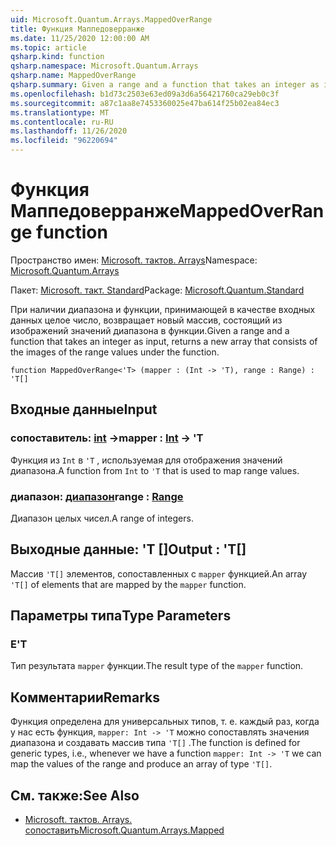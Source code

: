 ```yaml
---
uid: Microsoft.Quantum.Arrays.MappedOverRange
title: Функция Маппедоверранже
ms.date: 11/25/2020 12:00:00 AM
ms.topic: article
qsharp.kind: function
qsharp.namespace: Microsoft.Quantum.Arrays
qsharp.name: MappedOverRange
qsharp.summary: Given a range and a function that takes an integer as input, returns a new array that consists of the images of the range values under the function.
ms.openlocfilehash: b1d73c2503e63ed09a3d6a56421760ca29eb0c3f
ms.sourcegitcommit: a87c1aa8e7453360025e47ba614f25b02ea84ec3
ms.translationtype: MT
ms.contentlocale: ru-RU
ms.lasthandoff: 11/26/2020
ms.locfileid: "96220694"
---
```

# <a name="mappedoverrange-function"></a><span data-ttu-id="40d85-102">Функция Маппедоверранже</span><span class="sxs-lookup"><span data-stu-id="40d85-102">MappedOverRange function</span></span>

<span data-ttu-id="40d85-103">Пространство имен: [Microsoft. тактов. Arrays](xref:Microsoft.Quantum.Arrays)</span><span class="sxs-lookup"><span data-stu-id="40d85-103">Namespace: [Microsoft.Quantum.Arrays](xref:Microsoft.Quantum.Arrays)</span></span>

<span data-ttu-id="40d85-104">Пакет: [Microsoft. такт. Standard](https://nuget.org/packages/Microsoft.Quantum.Standard)</span><span class="sxs-lookup"><span data-stu-id="40d85-104">Package: [Microsoft.Quantum.Standard](https://nuget.org/packages/Microsoft.Quantum.Standard)</span></span>


<span data-ttu-id="40d85-105">При наличии диапазона и функции, принимающей в качестве входных данных целое число, возвращает новый массив, состоящий из изображений значений диапазона в функции.</span><span class="sxs-lookup"><span data-stu-id="40d85-105">Given a range and a function that takes an integer as input, returns a new array that consists of the images of the range values under the function.</span></span>

```qsharp
function MappedOverRange<'T> (mapper : (Int -> 'T), range : Range) : 'T[]
```


## <a name="input"></a><span data-ttu-id="40d85-106">Входные данные</span><span class="sxs-lookup"><span data-stu-id="40d85-106">Input</span></span>

### <a name="mapper--int---t"></a><span data-ttu-id="40d85-107">сопоставитель: [int](xref:microsoft.quantum.lang-ref.int) -></span><span class="sxs-lookup"><span data-stu-id="40d85-107">mapper : [Int](xref:microsoft.quantum.lang-ref.int) -> 'T</span></span>

<span data-ttu-id="40d85-108">Функция из `Int` в `'T` , используемая для отображения значений диапазона.</span><span class="sxs-lookup"><span data-stu-id="40d85-108">A function from `Int` to `'T` that is used to map range values.</span></span>


### <a name="range--range"></a><span data-ttu-id="40d85-109">диапазон: [диапазон](xref:microsoft.quantum.lang-ref.range)</span><span class="sxs-lookup"><span data-stu-id="40d85-109">range : [Range](xref:microsoft.quantum.lang-ref.range)</span></span>

<span data-ttu-id="40d85-110">Диапазон целых чисел.</span><span class="sxs-lookup"><span data-stu-id="40d85-110">A range of integers.</span></span>



## <a name="output--t"></a><span data-ttu-id="40d85-111">Выходные данные: 'T []</span><span class="sxs-lookup"><span data-stu-id="40d85-111">Output : 'T[]</span></span>

<span data-ttu-id="40d85-112">Массив `'T[]` элементов, сопоставленных с `mapper` функцией.</span><span class="sxs-lookup"><span data-stu-id="40d85-112">An array `'T[]` of elements that are mapped by the `mapper` function.</span></span>

## <a name="type-parameters"></a><span data-ttu-id="40d85-113">Параметры типа</span><span class="sxs-lookup"><span data-stu-id="40d85-113">Type Parameters</span></span>

### <a name="t"></a><span data-ttu-id="40d85-114">Е</span><span class="sxs-lookup"><span data-stu-id="40d85-114">'T</span></span>

<span data-ttu-id="40d85-115">Тип результата `mapper` функции.</span><span class="sxs-lookup"><span data-stu-id="40d85-115">The result type of the `mapper` function.</span></span>

## <a name="remarks"></a><span data-ttu-id="40d85-116">Комментарии</span><span class="sxs-lookup"><span data-stu-id="40d85-116">Remarks</span></span>

<span data-ttu-id="40d85-117">Функция определена для универсальных типов, т. е. каждый раз, когда у нас есть функция, `mapper: Int -> 'T` можно сопоставлять значения диапазона и создавать массив типа `'T[]` .</span><span class="sxs-lookup"><span data-stu-id="40d85-117">The function is defined for generic types, i.e., whenever we have a function `mapper: Int -> 'T` we can map the values of the range and produce an array of type `'T[]`.</span></span>

## <a name="see-also"></a><span data-ttu-id="40d85-118">См. также:</span><span class="sxs-lookup"><span data-stu-id="40d85-118">See Also</span></span>

- [<span data-ttu-id="40d85-119">Microsoft. тактов. Arrays. сопоставить</span><span class="sxs-lookup"><span data-stu-id="40d85-119">Microsoft.Quantum.Arrays.Mapped</span></span>](xref:Microsoft.Quantum.Arrays.Mapped)
